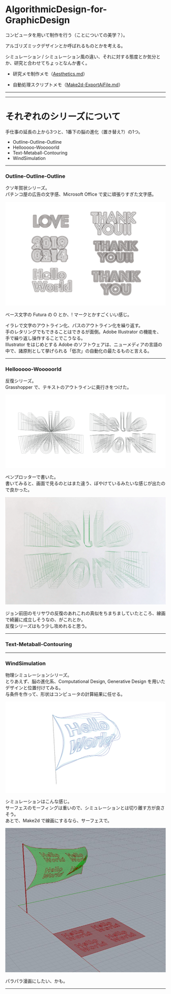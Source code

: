 # AlgorithmicDesign-for-GraphicDesign  


コンピュータを用いて制作を行う（ことについての美学？）。  


アルゴリズミックデザインとか呼ばれるものとかを考える。  

シミュレーション / シミュレーション風の違い、それに対する態度とか気分とか、研究と合わせてちょっとなんか書く。  


- 研究メモ制作メモ（[Aesthetics.md](https://github.com/naysok/AlgorithmicDesign-for-GraphicDesign/blob/master/Aesthetics.md)）  

- 自動処理スクリプトメモ（[Make2d-ExportAiFile.md](https://github.com/naysok/AlgorithmicDesign-for-GraphicDesign/blob/master/Make2d-ExportAi-scripts/Make2d-ExportAiFile.md)）  


---

---  


# それぞれのシリーズについて  

手仕事の延長の上から3つと、1番下の脳の進化（置き替え?）の1つ。  

- Outline-Outline-Outline  
- Hellooooo-Wooooorld  
- Text-Metaball-Contouring  
- WindSimulation  


---  


### Outline-Outline-Outline  


クソ年賀状シリーズ。  
パチンコ屋の広告の文字感、Microsoft Office で変に頑張りすぎた文字感。  

![photo](Outline-Outline-Outline/Outline-Outline-Outline.jpg)  

ベース文字の Futura の O とか、! マークとかすごくいい感じ。  

イラレで文字のアウトライン化、パスのアウトライン化を繰り返す。  
手のレタリングでもできることはできるが面倒。Adobe Illustrator の機能を、手で繰り返し操作することでこうなる。  
Illustrator をはじめとする Adobe のソフトウェアは、ニューメディアの言語の中で、諸原則として挙げられる「低次」の自動化の最たるものと言える。  



---  


### Hellooooo-Wooooorld  


反復シリーズ。  
Grasshopper で、テキストのアウトラインに奥行きをつけた。  

![photo](Hellooooo-Wooooorld/Hellooooo-Wooooorld.jpg)  

ペンプロッターで書いた。  
書いてみると、画面で見るのとはまた違う、ぼやけているみたいな感じが出たので良かった。  

![photo](Hellooooo-Wooooorld/Hellooooo-Wooooorld-Plotter.jpg)  

ジョン前田のモリサワの反復のあれこれの真似をちまちましていたところ、線画で綺麗に成立しそうなの、がこれとか。  
反復シリーズはもう少し攻めれると思う。  



---  


### Text-Metaball-Contouring  



---  


### WindSimulation  


物理シミュレーションシリーズ。  
とりあえず、脳の進化系、Computational Design, Generative Design を用いたデザインと位置付けてみる。  
与条件を作って、形状はコンピュータの計算結果に任せる。  

![photo](WindSimulation/Flag-Right-200-203.jpg)  

シミュレーションはこんな感じ。  
サーフェスのモーフィングは重いので、シミュレーションとは切り離す方が良さそう。  
あとで、Make2d で線画にするなら、サーフェスで。  

![photo](WindSimulation/Wind-Flag.jpg)  

パラパラ漫画にしたい、かも。  


---  
